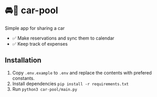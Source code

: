 #  🚘🌊 car-pool 
Simple app for sharing a car

* ✅ Make reservations and sync them to calendar
* ✅ Keep track of expenses

## Installation

1. Copy `.env.example` to `.env` and replace the contents with prefered constants.
2. Install dependencies `pip install -r requirements.txt`
3. Run `python3 car-pool/main.py`
